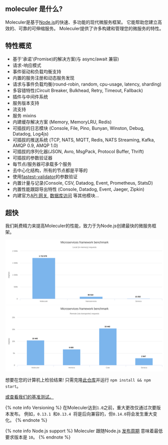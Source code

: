 moleculer 是什么?
---
Moleculer是基于[Node.js](https://nodejs.org/en/)的快速、多功能的现代微服务框架。 它能帮助您建立高效的、可靠的可伸缩服务。 Moleculer提供了许多构建和管理您的微服务的特性。

## 特性概览

- 基于'承诺'(Promise)的解决方案(与 async/await 兼容)
- 请求-响应模式
- 事件驱动和负载均衡支持
- 内置的服务注册和动态服务发现
- 请求与事件负载均衡(round-robin, random, cpu-usage, latency, sharding)
- 多容错特性(Circuit Breaker, Bulkhead, Retry, Timeout, Fallback)
- 插件与中间件系统
- 服务版本支持
- 流支持
- 服务 mixins
- 内建缓存解决方案 (Memory, MemoryLRU, Redis)
- 可插拔的日志模块 (Console, File, Pino, Bunyan, Winston, Debug, Datadog, Log4js)
- 可插拔的推送系统 (TCP, NATS, MQTT, Redis, NATS Streaming, Kafka, AMQP 0.9, AMQP 1.0)
- 可插拔的序列化器(JSON, Avro, MsgPack, Protocol Buffer, Thrift)
- 可插拔的参数验证器
- 每节点/服务器可承载多个服务
- 去中心化结构，所有的节点都是平等的
- 使用[fastest-validator](https://github.com/icebob/fastest-validator)的参数验证
- 内置计量与记录(Console, CSV, Datadog, Event, Prometheus, StatsD)
- 内置性能跟踪导出特性 (Console, Datadog, Event, Jaeger, Zipkin)
- 内建官方[API 网关](https://github.com/moleculerjs/moleculer-web), [数据库访问](https://github.com/moleculerjs/moleculer-db) 等其他模块...

## 超快

我们耗费精力来提高Moleculer的性能，致力于为Node.js创建最快的微服务框架。

[![Benchmark local](assets/benchmark/benchmark_local.svg)](http://cloud.highcharts.com/show/utideti) [![Benchmark remote](assets/benchmark/benchmark_remote.svg)](http://cloud.highcharts.com/show/abyfite)

想要在您的计算机上检验结果! 只需克隆[此仓库](https://github.com/icebob/microservices-benchmark)并运行 `npm install && npm start`。

[或查看我们的基准测试。](benchmark.html)

{% note info Versioning %}
在Moleculer达到`1.0`之前，重大更改仅通过次要版本发布。 例如，`0.13.1 `和`0.13.4 `将是后向兼容的，但`0.14.0`将会发生重大变化。
{% endnote %}


{% note info Node.js support %}
Moleculer 跟随Node.js [发布周期](https://nodejs.org/en/about/releases/) 意味着最低要求版本是 `10`。
{% endnote %}
